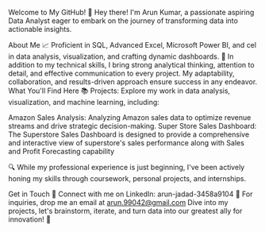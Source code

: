Welcome to My GitHub!
👋 Hey there! I'm Arun Kumar, a passionate aspiring Data Analyst eager to embark on the journey of transforming data into actionable insights.

About Me
📈 Proficient in SQL, Advanced Excel, Microsoft Power BI, and cel in data analysis, visualization, and crafting dynamic dashboards.
🧐 In addition to my technical skills, I bring strong analytical thinking, attention to detail, and effective communication to every project. My adaptability, collaboration, and results-driven approach ensure success in any endeavor.
What You'll Find Here
📚 Projects: Explore my work in data analysis, visualization, and machine learning, including:

Amazon Sales Analysis: Analyzing Amazon sales data to optimize revenue streams and drive strategic decision-making.
Super Store Sales Dashboard: The Superstore Sales Dashboard is designed to provide a comprehensive and interactive view of superstore's sales performance along with Sales and Profit Forecasting capability

🔍 While my professional experience is just beginning, I've been actively honing my skills through coursework, personal projects, and internships.

Get in Touch
💬 Connect with me on LinkedIn: arun-jadad-3458a9104
📧 For inquiries, drop me an email at arun.99042@gmail.com
Dive into my projects, let's brainstorm, iterate, and turn data into our greatest ally for innovation! 🚀
